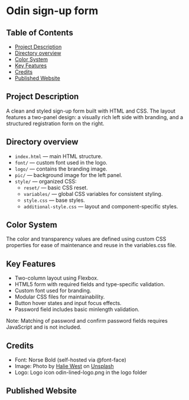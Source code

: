# Odin sign-up form

## Table of Contents

-   [Project Description](#project-description)
-   [Directory overview](#directory-overview)
-   [Color System](#color-system)
-   [Key Features](#key-features)
-   [Credits](#credits)
-   [Рublished Website](#published-website)

## Project Description

A clean and styled sign-up form built with HTML and CSS. The layout features a two-panel design: a visually rich left side with branding, and a structured registration form on the right.

## Directory overview

-   `index.html` — main HTML structure.
-   `font/` — custom font used in the logo.
-   `logo/` — contains the branding image.
-   `pic/` — background image for the left panel.
-   `style/` — organized CSS:
    -   `reset/` — basic CSS reset.
    -   `variables/` — global CSS variables for consistent styling.
    -   `style.css` — base styles.
    -   `additional-style.css` — layout and component-specific styles.

## Color System

The color and transparency values are defined using custom CSS properties for ease of maintenance and reuse in the variables.css file.

## Key Features

-   Two-column layout using Flexbox.
-   HTML5 form with required fields and type-specific validation.
-   Custom font used for branding.
-   Modular CSS files for maintainability.
-   Button hover states and input focus effects.
-   Password field includes basic minlength validation.

Note: Matching of password and confirm password fields requires JavaScript and is not included.

## Credits

-   Font: Norse Bold (self-hosted via @font-face)
-   Image: Photo by [Halie West](https://unsplash.com/photos/green-leaf-plant-in-close-up-photography-25xggax4bSA) on [Unsplash](https://unsplash.com/)
-   Logo: Logo icon odin-lined-logo.png in the logo folder

## Рublished Website

